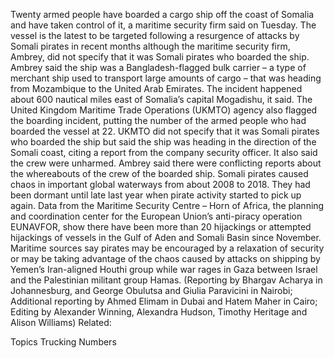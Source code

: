 Twenty armed people have boarded a cargo ship off the coast of Somalia and have taken control of it, a maritime security firm said on Tuesday.
The vessel is the latest to be targeted following a resurgence of attacks by Somali pirates in recent months although the maritime security firm, Ambrey, did not specify that it was Somali pirates who boarded the ship.
Ambrey said the ship was a Bangladesh-flagged bulk carrier – a type of merchant ship used to transport large amounts of cargo – that was heading from Mozambique to the United Arab Emirates.
The incident happened about 600 nautical miles east of Somalia’s capital Mogadishu, it said.
The United Kingdom Maritime Trade Operations (UKMTO) agency also flagged the boarding incident, putting the number of the armed people who had boarded the vessel at 22.
UKMTO did not specify that it was Somali pirates who boarded the ship but said the ship was heading in the direction of the Somali coast, citing a report from the company security officer. It also said the crew were unharmed.
Ambrey said there were conflicting reports about the whereabouts of the crew of the boarded ship.
Somali pirates caused chaos in important global waterways from about 2008 to 2018. They had been dormant until late last year when pirate activity started to pick up again.
Data from the Maritime Security Centre – Horn of Africa, the planning and coordination center for the European Union’s anti-piracy operation EUNAVFOR, show there have been more than 20 hijackings or attempted hijackings of vessels in the Gulf of Aden and Somali Basin since November.
Maritime sources say pirates may be encouraged by a relaxation of security or may be taking advantage of the chaos caused by attacks on shipping by Yemen’s Iran-aligned Houthi group while war rages in Gaza between Israel and the Palestinian militant group Hamas.
(Reporting by Bhargav Acharya in Johannesburg, and George Obulutsa and Giulia Paravicini in Nairobi; Additional reporting by Ahmed Elimam in Dubai and Hatem Maher in Cairo; Editing by Alexander Winning, Alexandra Hudson, Timothy Heritage and Alison Williams)
Related:

Topics
Trucking
Numbers
